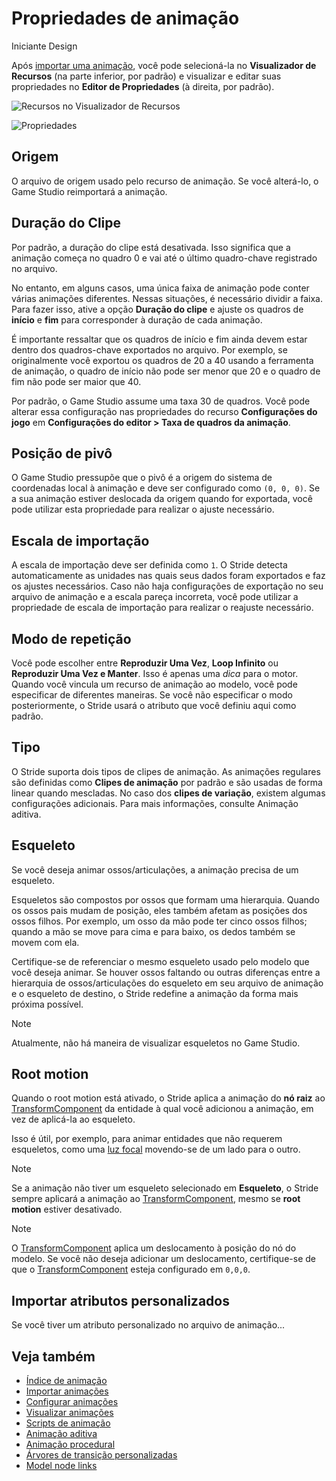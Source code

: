 # Propriedades de animação

<span class="badge text-bg-primary">Iniciante</span>
<span class="badge text-bg-success">Design</span>

Após [importar uma animação](import-animations.md), você pode selecioná-la no **Visualizador de Recursos** (na parte inferior, por padrão) e visualizar e editar suas propriedades no **Editor de Propriedades** (à direita, por padrão).

![Recursos no Visualizador de Recursos](media/assets-in-asset-view1.png)

![Propriedades](media/animations-properties.png)

## Origem

O arquivo de origem usado pelo recurso de animação. Se você alterá-lo, o Game Studio reimportará a animação.

## Duração do Clipe

Por padrão, a duração do clipe está desativada. Isso significa que a animação começa no quadro 0 e vai até o último quadro-chave registrado no arquivo.

No entanto, em alguns casos, uma única faixa de animação pode conter várias animações diferentes. Nessas situações, é necessário dividir a faixa. Para fazer isso, ative a opção **Duração do clipe** e ajuste os quadros de **início** e **fim** para corresponder à duração de cada animação.

É importante ressaltar que os quadros de início e fim ainda devem estar dentro dos quadros-chave exportados no arquivo. Por exemplo, se originalmente você exportou os quadros de 20 a 40 usando a ferramenta de animação, o quadro de início não pode ser menor que 20 e o quadro de fim não pode ser maior que 40.

Por padrão, o Game Studio assume uma taxa 30 de quadros. Você pode alterar essa configuração nas propriedades do recurso **Configurações do jogo** em **Configurações do editor > Taxa de quadros da animação**.

## Posição de pivô

O Game Studio pressupõe que o pivô é a origem do sistema de coordenadas local à animação e  deve ser configurado como `(0, 0, 0)`. Se a sua animação estiver deslocada da origem quando for exportada, você pode utilizar esta propriedade para realizar o ajuste necessário.

## Escala de importação

A escala de importação deve ser definida como `1`. O Stride detecta automaticamente as unidades nas quais seus dados foram exportados e faz os ajustes necessários. Caso não haja configurações de exportação no seu arquivo de animação e a escala pareça incorreta, você pode utilizar a propriedade de escala de importação para realizar o reajuste necessário.

## Modo de repetição

Você pode escolher entre **Reproduzir Uma Vez**, **Loop Infinito** ou **Reproduzir Uma Vez e Manter**. Isso é apenas uma *dica* para o motor. Quando você vincula um recurso de animação ao modelo, você pode especificar de diferentes maneiras. Se você não especificar o modo posteriormente, o Stride usará o atributo que você definiu aqui como padrão.

## Tipo

O Stride suporta dois tipos de clipes de animação. As animações regulares são definidas como **Clipes de animação** por padrão e são usadas de forma linear quando mescladas. No caso dos **clipes de variação**, existem algumas configurações adicionais. Para mais informações, consulte <g id="2">Animação aditiva</g>.[](additive-animation.md)

## Esqueleto

Se você deseja animar ossos/articulações, a animação precisa de um esqueleto.

Esqueletos são compostos por ossos que formam uma hierarquia. Quando os ossos pais mudam de posição, eles também afetam as posições dos ossos filhos. Por exemplo, um osso da mão pode ter cinco ossos filhos; quando a mão se move para cima e para baixo, os dedos também se movem com ela.

Certifique-se de referenciar o mesmo esqueleto usado pelo modelo que você deseja animar. Se houver ossos faltando ou outras diferenças entre a hierarquia de ossos/articulações do esqueleto em seu arquivo de animação e o esqueleto de destino, o Stride redefine a animação da forma mais próxima possível.

> [!Note]
> Atualmente, não há maneira de visualizar esqueletos no Game Studio.

## Root motion

Quando o root motion está ativado, o Stride aplica a animação do **nó raiz** ao [TransformComponent](xref:Stride.Engine.TransformComponent) da entidade à qual você adicionou a animação, em vez de aplicá-la ao esqueleto.

Isso é útil, por exemplo, para animar entidades que não requerem esqueletos, como uma [luz focal](../graphics/lights-and-shadows/spot-lights.md) movendo-se de um lado para o outro.

> [!Note]
> Se a animação não tiver um esqueleto selecionado em **Esqueleto**, o Stride sempre aplicará a animação ao [TransformComponent](xref:Stride.Engine.TransformComponent), mesmo se **root motion** estiver desativado.

> [!Note]
> O [TransformComponent](xref:Stride.Engine.TransformComponent) aplica um deslocamento à posição do nó do modelo. Se você não deseja adicionar um deslocamento, certifique-se de que o [TransformComponent](xref:Stride.Engine.TransformComponent) esteja configurado em `0,0,0`.

## Importar atributos personalizados

Se você tiver um atributo personalizado no arquivo de animação...

## Veja também

* [Índice de animação](index.md)
* [Importar animações](import-animations.md)
* [Configurar animações](set-up-animations.md)
* [Visualizar animações](preview-animations.md)
* [Scripts de animação](animation-scripts.md)
* [Animação aditiva](additive-animation.md)
* [Animação procedural](procedural-animation.md)
* [Árvores de transição personalizadas](custom-blend-trees.md)
* [Model node links](model-node-links.md)
